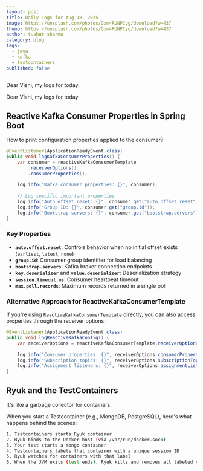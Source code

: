 ```yaml
---
layout: post
title: Daily Logs for Aug 18, 2025
image: https://unsplash.com/photos/Qxm4RUNPCyg/download?w=437
thumb: https://unsplash.com/photos/Qxm4RUNPCyg/download?w=437
author: tushar sharma
category: blog
tags: 
  - java
  - kafka
  - testcontainers
published: false
---
```


Dear Vishi, my logs for today.<!-- truncate_here -->

Dear Vishi, my logs for today


## Reactive Kafka Consumer Properties in Spring Boot

How to print configuration properties applied to the consumer?


```java
@EventListener(ApplicationReadyEvent.class)
public void logKafkaConsumerProperties() {
    var consumer = reactiveKafkaConsumerTemplate
        .receiverOptions()
        .consumerProperties();
    
    log.info("Kafka consumer properties: {}", consumer);
    
    // Log specific important properties
    log.info("Auto offset reset: {}", consumer.get("auto.offset.reset"));
    log.info("Group ID: {}", consumer.get("group.id"));
    log.info("Bootstrap servers: {}", consumer.get("bootstrap.servers"));
}
```

### Key Properties

- **`auto.offset.reset`**: Controls behavior when no initial offset exists (`earliest`, `latest`, `none`)
- **`group.id`**: Consumer group identifier for load balancing
- **`bootstrap.servers`**: Kafka broker connection endpoints
- **`key.deserializer`** and **`value.deserializer`**: Deserialization strategy
- **`session.timeout.ms`**: Consumer heartbeat timeout
- **`max.poll.records`**: Maximum records returned in a single poll

### Alternative Approach for ReactiveKafkaConsumerTemplate

If you're using `ReactiveKafkaConsumerTemplate` directly, you can also access properties through the receiver options:

```java
@EventListener(ApplicationReadyEvent.class)
public void logReactiveKafkaConfig() {
    var receiverOptions = reactiveKafkaConsumerTemplate.receiverOptions();
    
    log.info("Consumer properties: {}", receiverOptions.consumerProperties());
    log.info("Subscription topics: {}", receiverOptions.subscriptionTopics());
    log.info("Assignment listeners: {}", receiverOptions.assignmentListeners().size());
}
```


## Ryuk and the TestContainers

It's like a garbage collector for containers.

When you start a Testcontainer (e.g., MongoDB, PostgreSQL), here's what happens behind the scenes:

```bash
1. Testcontainers starts Ryuk container
2. Ryuk binds to the Docker host (via /var/run/docker.sock)
3. Your test starts a mongo container
4. Testcontainers labels that container with a unique session ID
5. Ryuk watches for containers with that label
6. When the JVM exits (test ends), Ryuk kills and removes all labeled containers
```